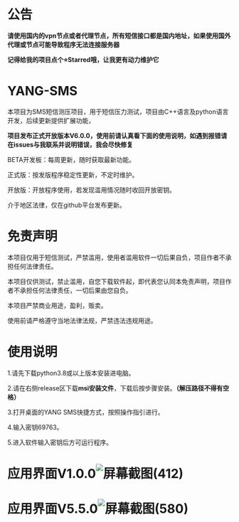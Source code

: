 # 公告
**请使用国内的vpn节点或者代理节点，所有短信接口都是国内地址，如果使用国外代理或节点可能导致程序无法连接服务器**

**记得给我的项目点个⭐️Starred哦，让我更有动力维护它**

# YANG-SMS
本项目为SMS短信测压项目，用于短信压力测试，项目由C++语言及python语言开发，后续更新提供扩展功能，

**项目发布正式开放版本V6.0.0，使用前请认真看下面的使用说明，如遇到报错请在issues与我联系并说明错误，我会尽快修复**

BETA开发板：每周更新，随时获取最新功能。

正式版：按发版程序稳定性更新，不定时维护。

开放版：开放程序使用，若发现滥用情况随时收回开放密钥。

介于地区法律，仅在github平台发布更新。
# 免责声明
本项目仅用于短信测试，严禁滥用，使用者滥用软件一切后果自负，项目作者不承担任何法律责任。

本项目仅供测试，禁止滥用，自您下载软件起，即代表您认同本免责声明，项目作者不承担任何法律责任，一切后果由您自负。

本项目严禁商业用途，盈利，贩卖。

使用前请严格遵守当地法律法规，严禁违法违规用途。
# 使用说明
1.请先下载python3.8或以上版本安装进电脑。

2.请在右侧release区下载**msi安装文件**，下载后按步骤安装。**（解压路径不得有空格）**

3.打开桌面的YANG SMS快捷方式，按照操作指引进行。

4.输入密钥69763。

5.进入软件输入密钥后方可运行程序。

# 应用界面V1.0.0![屏幕截图(412)](https://user-images.githubusercontent.com/39414350/212810801-55678eba-035a-4860-9582-f44e5af07463.png)
# 应用界面V5.5.0![屏幕截图(580)](https://user-images.githubusercontent.com/39414350/214906769-b7379f89-7fd7-43d6-92fe-54734d929786.png)
